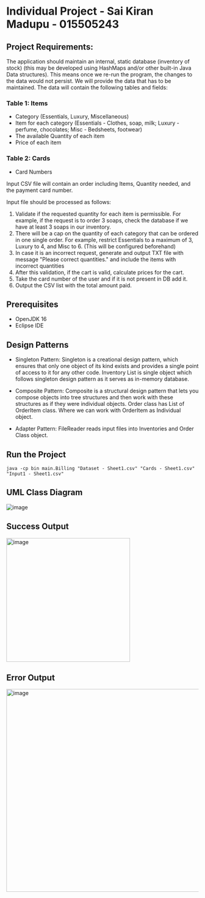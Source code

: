# Individual Project - Sai Kiran Madupu - 015505243

## Project Requirements:
The application should maintain an internal, static database (inventory of stock)  (this may be developed using HashMaps and/or other  built-in Java Data structures). This means once we re-run the program, the changes to the data would not persist. We will provide the data that has to be maintained. The data will contain the following tables and fields:

### Table 1: Items
- Category (Essentials, Luxury, Miscellaneous)
- Item for each category (Essentials - Clothes, soap, milk; Luxury - perfume, chocolates; Misc - Bedsheets, footwear)
- The available Quantity of each item
- Price of each item

### Table 2: Cards
- Card Numbers

Input CSV file will contain an order including Items, Quantity needed, and the payment card number.

Input file should be processed as follows:
1. Validate if the requested quantity for each item is permissible. For example, if the request is to order 3 soaps, check the database if we have at least 3 soaps in our inventory.
2. There will be a cap on the quantity of each category that can be ordered in one single order. For example, restrict Essentials to a maximum of 3, Luxury to 4, and Misc to 6. (This will be configured beforehand)
3. In case it is an incorrect request, generate and output TXT file with message "Please correct quantities." and include the items with incorrect quantities
4. After this validation, if the cart is valid, calculate prices for the cart.
5. Take the card number of the user and if it is not present in DB add it.
6. Output the CSV list with the total amount paid.

## Prerequisites
- OpenJDK 16
- Eclipse IDE

## Design Patterns
- Singleton Pattern: Singleton is a creational design pattern, which ensures that only one object of its kind exists and provides a single point of access to it for any other code. Inventory List is single object which follows singleton design pattern as it serves as in-memory database.

- Composite Pattern: Composite is a structural design pattern that lets you compose objects into tree structures and then work with these structures as if they were individual objects. Order class has List of OrderItem class. Where we can work with OrderItem as Individual object.

- Adapter Pattern: FileReader reads input files into Inventories and Order Class object.

## Run the Project
`java -cp bin main.Billing "Dataset - Sheet1.csv" "Cards - Sheet1.csv" "Input1 - Sheet1.csv"`

## UML Class Diagram

![image](https://user-images.githubusercontent.com/18122083/166617019-cc3e5f52-4e12-4020-bcf8-7e72090e4426.png)


## Success Output

<img width="324" alt="image" src="https://user-images.githubusercontent.com/18122083/166613645-5d0b0477-d2a4-4235-a6ee-1d62902315b8.png">

## Error Output

<img width="531" alt="image" src="https://user-images.githubusercontent.com/18122083/166613678-8b859f65-aad3-494e-a66c-4e4f7fa64a44.png">





